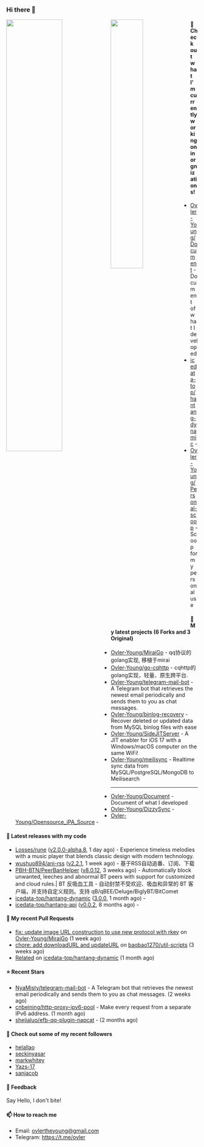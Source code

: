 ### Hi there 👋

<img align="left" width="54%" src="https://github-readme-stats-mauve-one-69.vercel.app/api?username=Ovler-Young&theme=dark&count_private=true&show_icons=true" />
<img align="left" width="41%" src="https://github-readme-stats-mauve-one-69.vercel.app/api/top-langs/?username=Ovler-Young&layout=compact&theme=dark&include_all_commits=true&count_private=true" />

#### 👷 Check out what I'm currently working on in orgnizations!

- [Ovler-Young/Document](https://github.com/Ovler-Young/Document) - Document of what I developed
- [icedata-top/hantang-dynamic](https://github.com/icedata-top/hantang-dynamic) - 
- [Ovler-Young/Personal-scoop](https://github.com/Ovler-Young/Personal-scoop) - Scoop for my personal use

#### 🌱 My latest projects (6 Forks and 3 Original)

- [Ovler-Young/MiraiGo](https://github.com/Ovler-Young/MiraiGo) - qq协议的golang实现, 移植于mirai
- [Ovler-Young/go-cqhttp](https://github.com/Ovler-Young/go-cqhttp) - cqhttp的golang实现，轻量、原生跨平台.
- [Ovler-Young/telegram-mail-bot](https://github.com/Ovler-Young/telegram-mail-bot) - A Telegram bot that retrieves the newest email periodically and sends them to you as chat messages.
- [Ovler-Young/binlog-recovery](https://github.com/Ovler-Young/binlog-recovery) - Recover deleted or updated data from MySQL binlog files with ease
- [Ovler-Young/SideJITServer](https://github.com/Ovler-Young/SideJITServer) - A JIT enabler for iOS 17 with a Windows/macOS computer on the same WiFi!
- [Ovler-Young/meilisync](https://github.com/Ovler-Young/meilisync) - Realtime sync data from MySQL/PostgreSQL/MongoDB to Meilisearch
- ---

- [Ovler-Young/Document](https://github.com/Ovler-Young/Document) - Document of what I developed
- [Ovler-Young/DizzySync](https://github.com/Ovler-Young/DizzySync) - 
- [Ovler-Young/Opensource_iPA_Source](https://github.com/Ovler-Young/Opensource_iPA_Source) - 

#### 🔭 Latest releases with my code

- [Losses/rune](https://github.com/Losses/rune) ([v2.0.0-alpha.8](https://github.com/Losses/rune/releases/tag/v2.0.0-alpha.8), 1 day ago) - Experience timeless melodies with a music player that blends classic design with modern technology.
- [wushuo894/ani-rss](https://github.com/wushuo894/ani-rss) ([v2.2.1](https://github.com/wushuo894/ani-rss/releases/tag/v2.2.1), 1 week ago) - 基于RSS自动追番、订阅、下载
- [PBH-BTN/PeerBanHelper](https://github.com/PBH-BTN/PeerBanHelper) ([v8.0.12](https://github.com/PBH-BTN/PeerBanHelper/releases/tag/v8.0.12), 3 weeks ago) - Automatically block unwanted, leeches and abnormal BT peers with support for customized and cloud rules.| BT 反吸血工具 - 自动封禁不受欢迎、吸血和异常的 BT 客户端，并支持自定义规则。支持 qB/qBEE/Deluge/BiglyBT/BitComet
- [icedata-top/hantang-dynamic](https://github.com/icedata-top/hantang-dynamic) ([3.0.0](https://github.com/icedata-top/hantang-dynamic/releases/tag/3.0.0), 1 month ago) - 
- [icedata-top/hantang-api](https://github.com/icedata-top/hantang-api) ([v0.0.2](https://github.com/icedata-top/hantang-api/releases/tag/v0.0.2), 8 months ago) - 

#### 🔨 My recent Pull Requests

- [fix: update image URL construction to use new protocol with rkey](https://github.com/Ovler-Young/MiraiGo/pull/1) on [Ovler-Young/MiraiGo](https://github.com/Ovler-Young/MiraiGo) (1 week ago)
- [chore: add downloadURL and updateURL](https://github.com/baobao1270/util-scripts/pull/3) on [baobao1270/util-scripts](https://github.com/baobao1270/util-scripts) (3 weeks ago)
- [Related](https://github.com/icedata-top/hantang-dynamic/pull/5) on [icedata-top/hantang-dynamic](https://github.com/icedata-top/hantang-dynamic) (1 month ago)

#### ⭐ Recent Stars

- [NyaMisty/telegram-mail-bot](https://github.com/NyaMisty/telegram-mail-bot) - A Telegram bot that retrieves the newest email periodically and sends them to you as chat messages. (2 weeks ago)
- [cnbeining/http-proxy-ipv6-pool](https://github.com/cnbeining/http-proxy-ipv6-pool) - Make every request from a separate IPv6 address. (1 month ago)
- [shejialuo/efb-qq-plugin-napcat](https://github.com/shejialuo/efb-qq-plugin-napcat) -  (2 months ago)

#### 👯 Check out some of my recent followers

- [helallao](https://github.com/helallao)
- [seckinyasar](https://github.com/seckinyasar)
- [markwhitey](https://github.com/markwhitey)
- [Yazs-17](https://github.com/Yazs-17)
- [sanjacob](https://github.com/sanjacob)

#### 💬 Feedback

Say Hello, I don't bite!

#### 📫 How to reach me

- Email: ovlertheyoung@gmail.com
- Telegram: https://t.me/ovler
